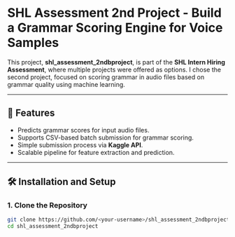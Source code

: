 # SHL Assessment 2nd Project - Build a Grammar Scoring Engine for Voice Samples 

This project, **shl_assessment_2ndbproject**, is part of the **SHL Intern Hiring Assessment**, where multiple projects were offered as options. I chose the second project, focused on scoring grammar in audio files based on grammar quality using machine learning.

---

## 🚀 Features

- Predicts grammar scores for input audio files.
- Supports CSV-based batch submission for grammar scoring.
- Simple submission process via **Kaggle API**.
- Scalable pipeline for feature extraction and prediction.

---

## 🛠️ Installation and Setup

### 1. Clone the Repository
```bash
git clone https://github.com/<your-username>/shl_assessment_2ndbproject.git
cd shl_assessment_2ndbproject
